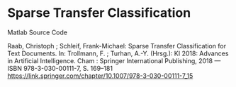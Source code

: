 # Sparse Transfer Classification
Matlab Source Code

Raab, Christoph ; Schleif, Frank-Michael: Sparse Transfer Classification for Text Documents. In: Trollmann, F. ; Turhan, A.-Y. (Hrsg.): KI 2018: Advances in Artificial Intelligence. Cham : Springer International Publishing, 2018 — ISBN 978-3-030-00111-7, S. 169–181
https://link.springer.com/chapter/10.1007/978-3-030-00111-7_15
